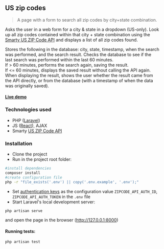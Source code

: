 ## US zip codes

> A page with a form to search all zip codes by city+state combination.

Asks the user in a web form for a city & state in a dropdown (US-only). 
Look up all zip codes contained within that city + state combination using the [Smarty US ZIP Code API](https://www.smarty.com/docs/cloud/us-zipcode-api) and displays a list of all zip codes found.

Stores the following in the database: city, state, timestamp, when the search was performed, and the search result.
Checks the database to see if the last search was performed within the last 60 minutes.  
If > 60 minutes, performs the search again, saving the result.  
If <= 60 minutes, displays the saved result without calling the API again.  
When displaying the result, shows the user whether the result came from the API directly, or from the database (with a timestamp of when the data was originally saved).  

#### [Live demo](http://react-us-zipcode-app.42web.io)

### Technologies used
- PHP ([Laravel](https://github.com/laravel/laravel))
- JS ([React](https://github.com/facebook/react)), AJAX
- Smarty [US ZIP Code API](https://www.smarty.com/docs/cloud/us-zipcode-api)

### Installation
- Clone the project
- Run in the project root folder:
```bash 
#install dependencies
composer install
#create configuration file
php -r "file_exists('.env') || copy('.env.example', '.env');"
```
- Set [authentication keys](https://www.smarty.com/docs/cloud/authentication) as the configuration value `ZIPCODE_API_AUTH_ID`, `ZIPCODE_API_AUTH_TOKEN` in the `.env` file
- Start Laravel's local development server:
```bash 
php artisan serve
```
and open the page in the browser (http://127.0.0.1:8000)

#### Running tests: 
```bash 
php artisan test
```
